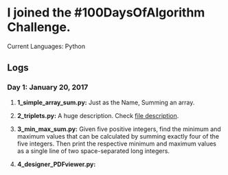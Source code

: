 # I joined the #100DaysOfAlgorithm Challenge. 
Current Languages: Python

## Logs
### Day 1: January 20, 2017 
1) **1_simple_array_sum.py:** Just as the Name, Summing an array. 

2) **2_triplets.py:** A huge description. Check [file description](https://github.com/karthik-rp/100-days-of-Algorithm-Challenge/blob/master/Algorithms/2_triplets.py).

3) **3_min_max_sum.py:** Given five positive integers, find the minimum and maximum values that can be calculated by summing exactly four of the five integers. Then print the respective minimum and maximum values as a single line of two space-separated long integers.

4) **4_designer_PDFviewer.py:**
